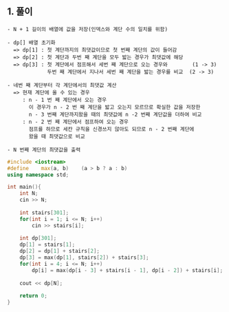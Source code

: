   ## 1. 풀이
    - N + 1 길이의 배열에 값을 저장(인덱스와 계단 수의 일치를 위함)
    
    - dp[] 배열 초기화 
      => dp[1] : 첫 계단까지의 최댓값이므로 첫 번째 계단의 값이 들어감
      => dp[2] : 첫 계단과 두번 째 계단을 모두 밟는 경우가 최댓값에 해당
      => dp[3] : 첫 계단에서 점프해서 세번 째 계단으로 오는 경우와        (1 -> 3)                   
                 두번 째 계단에서 지나서 세번 째 계단을 밟는 경우를 비교  (2 -> 3)
                 
    - 네번 째 계단부터 각 계단에서의 최댓값 계산
      => 현재 계단에 올 수 있는 경우 
         : n - 1 번 째 계단에서 오는 경우
           이 경우가 n - 2 번 째 계단을 밟고 오는지 모르므로 확실한 값을 저장한
           n - 3 번째 계단까지왔을 때의 최댓값에 n -2 번째 계단값을 더하여 비교
         : n - 2 번 째 계단에서 점프하여 오는 경우
           점프를 하므로 세칸 규칙을 신경쓰지 않아도 되므로 n - 2 번째 계단에 
           왔을 때 최댓값으로 비교
           
    - N 번째 계단의 최댓값을 출력

```c++
#include <iostream>
#define    max(a, b)    (a > b ? a : b)
using namespace std;

int main(){
    int N;
    cin >> N;
    
    int stairs[301];
    for(int i = 1; i <= N; i++)
        cin >> stairs[i];
    
    int dp[301];
    dp[1] = stairs[1];
    dp[2] = dp[1] + stairs[2];
    dp[3] = max(dp[1], stairs[2]) + stairs[3];
    for(int i = 4; i <= N; i++)
        dp[i] = max(dp[i - 3] + stairs[i - 1], dp[i - 2]) + stairs[i];
    
    cout << dp[N];
    
    return 0;
}
```
